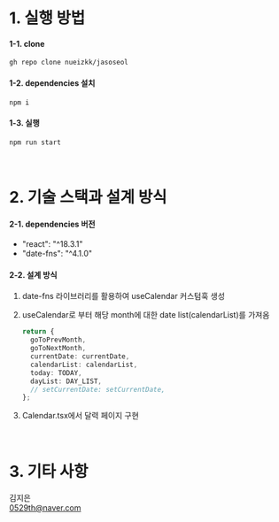 # 1. 실행 방법

#### 1-1. clone

```shell
gh repo clone nueizkk/jasoseol
```

#### 1-2. dependencies 설치

```shell
npm i

```

#### 1-3. 실행

```shell
npm run start

```

<br/>

# 2. 기술 스택과 설계 방식

#### 2-1. dependencies 버전

- "react": "^18.3.1"
- "date-fns": "^4.1.0"

#### 2-2. 설계 방식

1. date-fns 라이브러리를 활용하여 useCalendar 커스텀훅 생성
2. useCalendar로 부터 해당 month에 대한 date list(calendarList)를 가져옴

   ```typescript
   return {
     goToPrevMonth,
     goToNextMonth,
     currentDate: currentDate,
     calendarList: calendarList,
     today: TODAY,
     dayList: DAY_LIST,
     // setCurrentDate: setCurrentDate,
   };
   ```

3. Calendar.tsx에서 달력 페이지 구현

<br/>

# 3. 기타 사항

김지은 <br/>
0529th@naver.com
